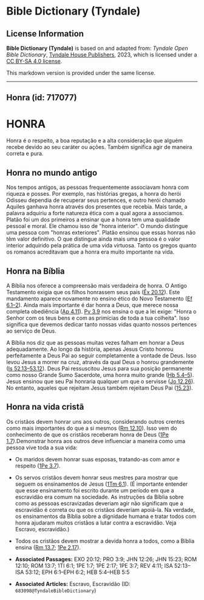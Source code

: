 # Bible Dictionary (Tyndale)

## License Information

**Bible Dictionary (Tyndale)** is based on and adapted from: _Tyndale Open Bible Dictionary_, [Tyndale House Publishers](https://tyndaleopenresources.com/), 2023, which is licensed under a [CC BY-SA 4.0 license](https://creativecommons.org/licenses/by-sa/4.0/legalcode.en).

This markdown version is provided under the same license.



--------------------------------

## Honra (id: 717077)

HONRA
=====

Honra é o respeito, a boa reputação e a alta consideração que alguém recebe devido ao seu caráter ou ações. Também significa agir de maneira correta e pura.

Honra no mundo antigo
---------------------

Nos tempos antigos, as pessoas frequentemente associavam honra com riqueza e posses. Por exemplo, nas histórias gregas, a honra do herói Odisseu dependia de recuperar seus pertences, e outro herói chamado Aquiles ganhava honra através dos presentes que recebia. Mais tarde, a palavra adquiriu a forte natureza ética com a qual agora a associamos. Platão foi um dos primeiros a ensinar que a honra tem uma qualidade pessoal e moral. Ele chamou isso de "honra interior". O mundo distingue uma pessoa com "honras exteriores". Platão ensinou que essas honras não têm valor definitivo. O que distingue ainda mais uma pessoa é o valor interior adquirido pela prática de uma vida virtuosa. Tanto os gregos quanto os romanos acreditavam que a honra era muito importante na vida.

Honra na Bíblia
---------------

A Bíblia nos oferece a compreensão mais verdadeira de honra. O Antigo Testamento exigia que os filhos honrassem seus pais ([Êx 20\.12](https://ref.ly/Exod20:12)). Este mandamento aparece novamente no ensino ético do Novo Testamento ([Ef 6\.1–2](https://ref.ly/Eph6:1-Eph6:2)). Ainda mais importante é dar honra a Deus, que merece nossa completa obediência ([Ap 4\.11](https://ref.ly/Rev4:11)). [Pv 3\.9](https://ref.ly/Prov3:9) nos ensina o que a lei exige: "Honra o Senhor com os teus bens e com as primícias de toda a tua colheita". Isso significa que devemos dedicar tanto nossas vidas quanto nossos pertences ao serviço de Deus.

A Bíblia nos diz que as pessoas muitas vezes falham em honrar a Deus adequadamente. Ao longo da história, apenas Jesus Cristo honrou perfeitamente a Deus Pai ao seguir completamente a vontade de Deus. Isso levou Jesus a morrer na cruz, através da qual Deus o honrou grandemente ([Is 52\.13–53\.12](https://ref.ly/Isa52:13-Isa53:12)). Deus Pai ressuscitou Jesus para sua posição permanente como nosso Grande Sumo Sacerdote, uma honra muito grande ([Hb 5\.4–5](https://ref.ly/Heb5:4-Heb5:5)). Jesus ensinou que seu Pai honraria qualquer um que o servisse ([Jo 12\.26](https://ref.ly/John12:26)). No entanto, aqueles que rejeitam Jesus também rejeitam Deus Pai ([15\.23](https://ref.ly/John15:23)).

Honra na vida cristã
--------------------

Os cristãos devem honrar uns aos outros, considerando outros crentes como mais importantes do que a si mesmos ([Rm 12\.10](https://ref.ly/Rom12:10)). Isso vem do conhecimento de que os cristãos receberam honra de Deus ([1Pe 1\.7](https://ref.ly/1Pet1:7)).Demonstrar honra aos outros deve influenciar a maneira como uma pessoa vive toda a sua vida:

* Os maridos devem honrar suas esposas, tratando\-as com amor e respeito ([1Pe 3\.7](https://ref.ly/1Pet3:7)).
* Os servos cristãos devem honrar seus mestres para mostrar que seguem os ensinamentos de Jesus ([1Tm 6\.1](https://ref.ly/1Tim6:1)). (É importante entender que esse ensinamento foi escrito durante um período em que a escravidão era comum na sociedade. As instruções da Bíblia sobre como as pessoas escravizadas deveriam agir não significam que a escravidão é correta ou que os cristãos deveriam apoiá\-la. Na verdade, os ensinamentos da Bíblia sobre a dignidade humana e tratar todos com honra ajudaram muitos cristãos a lutar contra a escravidão. Veja Escravo, escravidão.)
* Todos os cristãos devem mostrar a devida honra a todos, como a Bíblia ensina ([Rm 13\.7](https://ref.ly/Rom13:7); [1Pe 2\.17](https://ref.ly/1Pet2:17)).

* **Associated Passages:** EXO 20:12; PRO 3:9; JHN 12:26; JHN 15:23; ROM 12:10; ROM 13:7; 1TI 6:1; 1PE 1:7; 1PE 2:17; 1PE 3:7; REV 4:11; ISA 52:13–ISA 53:12; EPH 6:1–EPH 6:2; HEB 5:4–HEB 5:5
* **Associated Articles:** Escravo, Escravidão (ID: `683098@TyndaleBibleDictionary`)

